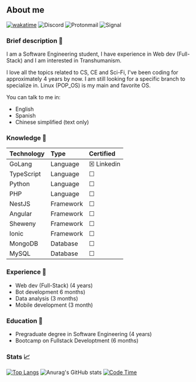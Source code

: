 ## About me
[![wakatime](https://wakatime.com/badge/user/4a1c6e73-2d5a-4f23-ba8a-7a48312a07c7.svg)](https://wakatime.com/@4a1c6e73-2d5a-4f23-ba8a-7a48312a07c7)
![Discord](https://img.shields.io/badge/Discord-%235865F2.svg?style=for-the-badge&logo=discord&logoColor=white)
![Protonmail](https://img.shields.io/badge/ProtonMail-8B89CC?style=for-the-badge&logo=protonmail&logoColor=white)
![Signal](https://img.shields.io/badge/Signal-%23039BE5.svg?style=for-the-badge&logo=Signal&logoColor=white)
<!-- - ![](https://dcbadge.vercel.app/api/shield/286975364545380352) -->


### Brief description 👤
I am a Software Engineering student, I have experience in Web dev (Full-Stack) and I am interested in Transhumanism.

I love all the topics related to CS, CE and Sci-Fi, I've been coding for approximately 4 years by now. I am still looking for a specific branch to specialize in. Linux (POP_OS) is my main and favorite OS.

You can talk to me in:
- English
- Spanish
- Chinese simplified (text only)

### Knowledge 🤖
| Technology |    Type   |    Certified   |
|------------|:----------|:---------------|
| GoLang     | Language  |&#9746; Linkedin|
| TypeScript | Language  |&#9744;         |
| Python     | Language  |&#9744;         |
| PHP        | Language  |&#9744;         |
| NestJS     | Framework |&#9744;         |
| Angular    | Framework |&#9744;         |
| Sheweny    | Framework |&#9744;         |
| Ionic      | Framework |&#9744;         |
| MongoDB    | Database  |&#9744;         |
| MySQL      | Database  |&#9744;         |


### Experience 🏢
- Web dev (Full-Stack) (4 years)
- Bot development 6 months)
- Data analysis (3 months)
- Mobile development (3 month)


### Education 📖
- Pregraduate degree in Software Engineering (4 years)
- Bootcamp on Fullstack Developtment (6 months)


### Stats 📈
[![Top Langs](https://github-readme-stats.vercel.app/api/top-langs/?username=carepollo&theme=radical&show_icons=true&count_private=true&hide=html,css,scss,javascript)](https://github.com/anuraghazra/github-readme-stats)
![Anurag's GitHub stats](https://github-readme-stats.vercel.app/api?username=carepollo&show_icons=true&theme=radical)
[![Code Time](https://github-readme-stats.vercel.app/api/wakatime?username=chickenface&theme=dark&hide=html,css,scss&custom_title=Last+7+Days+Coding+Stats)](https://github.com/anuraghazra/github-readme-stats)
